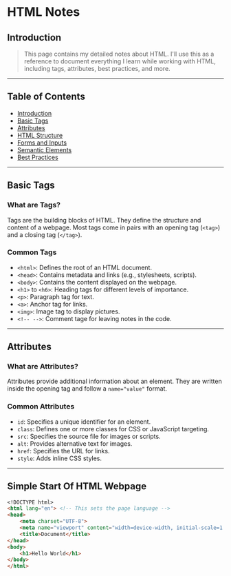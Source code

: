 # HTML Notes

## Introduction
> This page contains my detailed notes about HTML. I'll use this as a reference to document everything I learn while working with HTML, including tags, attributes, best practices, and more.

---

## Table of Contents
- [Introduction](#introduction)
- [Basic Tags](#basic-tags)
- [Attributes](#attributes)
- [HTML Structure](#html-structure)
- [Forms and Inputs](#forms-and-inputs)
- [Semantic Elements](#semantic-elements)
- [Best Practices](#best-practices)

---

## Basic Tags
### What are Tags?
Tags are the building blocks of HTML. They define the structure and content of a webpage. Most tags come in pairs with an opening tag (`<tag>`) and a closing tag (`</tag>`).

### Common Tags
- `<html>`: Defines the root of an HTML document.
- `<head>`: Contains metadata and links (e.g., stylesheets, scripts).
- `<body>`: Contains the content displayed on the webpage.
- `<h1>` to `<h6>`: Heading tags for different levels of importance.
- `<p>`: Paragraph tag for text.
- `<a>`: Anchor tag for links.
- `<img>`: Image tag to display pictures.
- `<!-- -->`: Comment tage for leaving notes in the code.

---

## Attributes
### What are Attributes?
Attributes provide additional information about an element. They are written inside the opening tag and follow a `name="value"` format.

### Common Attributes
- `id`: Specifies a unique identifier for an element.
- `class`: Defines one or more classes for CSS or JavaScript targeting.
- `src`: Specifies the source file for images or scripts.
- `alt`: Provides alternative text for images.
- `href`: Specifies the URL for links.
- `style`: Adds inline CSS styles.

---

## Simple Start Of HTML Webpage
```md 
<!DOCTYPE html>
<html lang="en"> <!-- This sets the page language -->
<head>
    <meta charset="UTF-8"> 
    <meta name="viewport" content="width=device-width, initial-scale=1.0">
    <title>Document</title>
</head>
<body>
    <h1>Hello World</h1>
</body>
</html>
```
